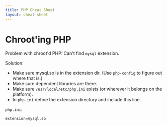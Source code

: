 ```yaml
---
title: PHP Cheat Sheet
layout: cheat-sheet
---
```


# Chroot'ing PHP

Problem with chroot'd PHP: Can't find `mysql` extension.

Solution:

* Make sure mysql.so is in the extension dir. (Use `php-config` to figure
  out where that is.)
* Make sure dependent libraries are there.
* Make sure `/usr/local/etc/php.ini` exists (or wherever it belongs on the
  platform).
* In `php.ini` define the extension directory and include this line.

`php.ini`:

    extension=mysql.so
